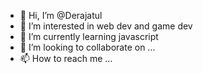 - 👋 Hi, I’m @Derajatul
- 👀 I’m interested in web dev and game dev
- 🌱 I’m currently learning javascript
- 💞️ I’m looking to collaborate on ...
- 📫 How to reach me ...

<!---
Derajatul/Derajatul is a ✨ special ✨ repository because its `README.md` (this file) appears on your GitHub profile.
You can click the Preview link to take a look at your changes.
--->
